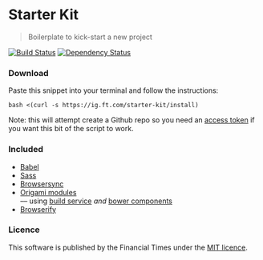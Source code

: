 # Starter Kit

> Boilerplate to kick-start a new project


[![Build Status][circle-image]][circle-url] [![Dependency Status][devdeps-image]][devdeps-url]

### Download


Paste this snippet into your terminal and follow the instructions:

```shell
bash <(curl -s https://ig.ft.com/starter-kit/install)
```

Note: this will attempt create a Github repo so you need an [access token](https://github.com/settings/tokens) if you want this bit of the script to work.

### Included

- [Babel](https://babeljs.io/docs/learn-es2015/)
- [Sass](https://github.com/sass/node-sass)
- [Browsersync](https://www.browsersync.io/docs)
- [Origami modules](http://registry.origami.ft.com/components)  
  –– using [build service](https://build.origami.ft.com/) _and_ [bower components](http://origami.ft.com/docs/developer-guide/modules/choosing-your-build-method/)
- [Browserify](http://browserify.org/)

### Licence
This software is published by the Financial Times under the [MIT licence](http://opensource.org/licenses/MIT).

<!-- badge URLs -->
[circle-url]: https://circleci.com/gh/ft-interactive/starter-kit
[circle-image]: https://circleci.com/gh/ft-interactive/starter-kit/tree/master.svg?style=shield

[devdeps-url]: https://david-dm.org/ft-interactive/starter-kit#info=devDependencies
[devdeps-image]: https://img.shields.io/david/dev/ft-interactive/starter-kit.svg?style=flat-square
